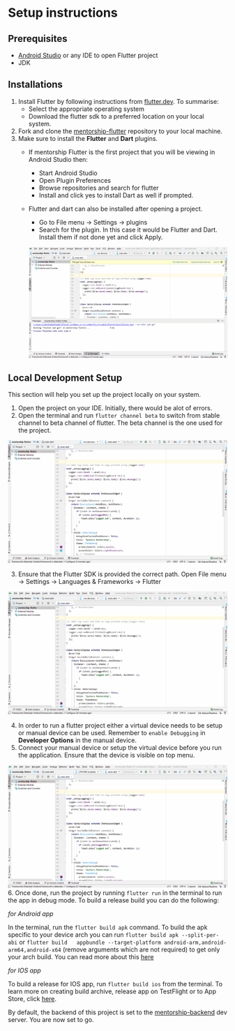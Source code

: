 # Setup instructions

## Prerequisites

 - [Android Studio](https://developer.android.com/studio) or any IDE to open Flutter project
 - JDK

## Installations

1. Install Flutter by following instructions from [flutter.dev](https://flutter.dev). To summarise:
   - Select the appropriate operating system
   - Download the flutter sdk to a preferred location on your local system.
2. Fork and clone the [mentorship-flutter](https://github.com/anitab-org/mentorship-flutter) repository to your local machine.
3. Make sure to install the **Flutter** and **Dart** plugins.
   - If mentorship Flutter is the first project that you will be viewing in Android Studio then:
       - Start Android Studio
       - Open Plugin Preferences
       - Browse repositories and search for flutter
       - Install and click yes to install Dart as well if prompted.
   - Flutter and dart can also be installed after opening a project.
       - Go to File menu -> Settings -> plugins
       - Search for the plugin. In this case it would be Flutter and Dart. Install them if not done yet and click Apply.

      ![FlutterDartPlugin](images/flutter_dart_plugin.gif)

## Local Development Setup
 
 This section will help you set up the project locally on your system.
 
 1. Open the project on your IDE. Initially, there would be alot of errors.
 2. Open the terminal and run `flutter channel beta` to switch from stable channel to beta channel of flutter. The beta channel is the one used for the project.

 ![switch To Beta](images/flutter_channel_beta.gif)

 3. Ensure that the Flutter SDK is provided the correct path. Open File menu -> Settings -> Languages & Frameworks -> Flutter

 ![Flutter SDK](images/flutter_sdk.gif)

 4. In order to run a flutter project either a virtual device needs to be setup or manual device can be used. Remember to `enable Debugging` in **Developer Options** in the manual device.
 5. Connect your manual device or setup the virtual device before you run the application. Ensure that the device is visible on top menu.

 ![Flutter Device](images/flutter_device.gif)    
 6. Once done, run the project by running `flutter run` in the terminal to run the app in debug mode. To build a release build you can do the following:

   *for Android app*

   In the terminal, run the `flutter build apk` command. To build the apk specific to your device arch you can run `flutter build apk --split-per-abi` or `flutter build   appbundle --target-platform android-arm,android-arm64,android-x64` (remove arguments which are not required) to get only your arch build. You can read more about this [here](https://flutter.dev/docs/deployment/android)

   *for IOS app*

   To build a release for IOS app, run `flutter build ios` from the terminal. To learn more on creating build archive, release app on TestFlight or to App Store, click  [here](https://flutter.dev/docs/deployment/ios).



By default, the backend of this project is set to the [mentorship-backend](https://github.com/anitab-org/mentorship-backend) dev server. You are now set to go.
